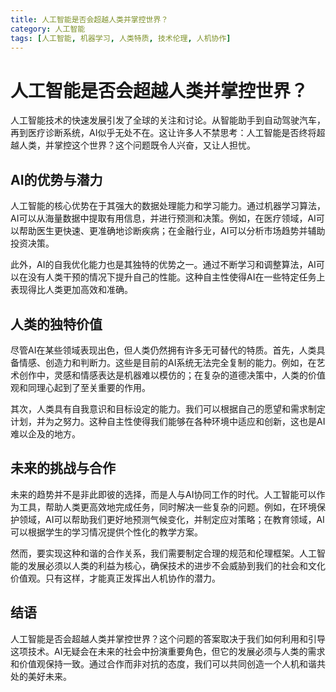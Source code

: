 ```yaml
---
title: 人工智能是否会超越人类并掌控世界？
category: 人工智能
tags: [人工智能, 机器学习, 人类特质, 技术伦理, 人机协作]
---
```

# 人工智能是否会超越人类并掌控世界？

人工智能技术的快速发展引发了全球的关注和讨论。从智能助手到自动驾驶汽车，再到医疗诊断系统，AI似乎无处不在。这让许多人不禁思考：人工智能是否终将超越人类，并掌控这个世界？这个问题既令人兴奋，又让人担忧。

## AI的优势与潜力

人工智能的核心优势在于其强大的数据处理能力和学习能力。通过机器学习算法，AI可以从海量数据中提取有用信息，并进行预测和决策。例如，在医疗领域，AI可以帮助医生更快速、更准确地诊断疾病；在金融行业，AI可以分析市场趋势并辅助投资决策。

此外，AI的自我优化能力也是其独特的优势之一。通过不断学习和调整算法，AI可以在没有人类干预的情况下提升自己的性能。这种自主性使得AI在一些特定任务上表现得比人类更加高效和准确。

## 人类的独特价值

尽管AI在某些领域表现出色，但人类仍然拥有许多无可替代的特质。首先，人类具备情感、创造力和判断力。这些是目前的AI系统无法完全复制的能力。例如，在艺术创作中，灵感和情感表达是机器难以模仿的；在复杂的道德决策中，人类的价值观和同理心起到了至关重要的作用。

其次，人类具有自我意识和目标设定的能力。我们可以根据自己的愿望和需求制定计划，并为之努力。这种自主性使得我们能够在各种环境中适应和创新，这也是AI难以企及的地方。

## 未来的挑战与合作

未来的趋势并不是非此即彼的选择，而是人与AI协同工作的时代。人工智能可以作为工具，帮助人类更高效地完成任务，同时解决一些复杂的问题。例如，在环境保护领域，AI可以帮助我们更好地预测气候变化，并制定应对策略；在教育领域，AI可以根据学生的学习情况提供个性化的教学方案。

然而，要实现这种和谐的合作关系，我们需要制定合理的规范和伦理框架。人工智能的发展必须以人类的利益为核心，确保技术的进步不会威胁到我们的社会和文化价值观。只有这样，才能真正发挥出人机协作的潜力。

## 结语

人工智能是否会超越人类并掌控世界？这个问题的答案取决于我们如何利用和引导这项技术。AI无疑会在未来的社会中扮演重要角色，但它的发展必须与人类的需求和价值观保持一致。通过合作而非对抗的态度，我们可以共同创造一个人机和谐共处的美好未来。